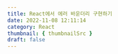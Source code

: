 ```yaml
---
title: React에서 에러 바운더리 구현하기
date: 2022-11-08 12:11:14
category: React
thumbnail: { thumbnailSrc }
draft: false
---
```


